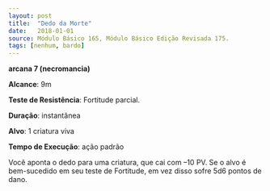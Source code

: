 ```yaml
---
layout: post
title:  "Dedo da Morte"
date:   2018-01-01
source: Módulo Básico 165, Módulo Básico Edição Revisada 175.
tags: [nenhum, bardo]
---
```


**arcana 7 (necromancia)**

**Alcance**: 9m

**Teste de Resistência**: Fortitude parcial.

**Duração**: instantânea

**Alvo**: 1 criatura viva

**Tempo de Execução**: ação padrão

Você aponta o dedo para uma criatura, que cai com –10 PV. Se o alvo é bem-sucedido em seu teste de Fortitude, em vez disso sofre 5d6 pontos de dano.
